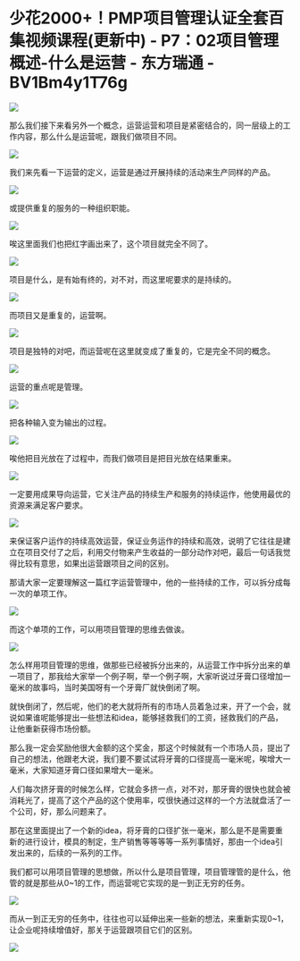 # 少花2000+！PMP项目管理认证全套百集视频课程(更新中) - P7：02项目管理概述-什么是运营 - 东方瑞通 - BV1Bm4y1T76g

![](img/90d079c2b76ae18a58f85c43158499d7_0.png)

那么我们接下来看另外一个概念，运营运营和项目是紧密结合的，同一层级上的工作内容，那么什么是运营呢，跟我们做项目不同。



![](img/90d079c2b76ae18a58f85c43158499d7_2.png)

我们来先看一下运营的定义，运营是通过开展持续的活动来生产同样的产品。

![](img/90d079c2b76ae18a58f85c43158499d7_4.png)

或提供重复的服务的一种组织职能。

![](img/90d079c2b76ae18a58f85c43158499d7_6.png)

唉这里面我们也把红字画出来了，这个项目就完全不同了。

![](img/90d079c2b76ae18a58f85c43158499d7_8.png)

项目是什么，是有始有终的，对不对，而这里呢要求的是持续的。

![](img/90d079c2b76ae18a58f85c43158499d7_10.png)

而项目又是重复的，运营啊。

![](img/90d079c2b76ae18a58f85c43158499d7_12.png)

项目是独特的对吧，而运营呢在这里就变成了重复的，它是完全不同的概念。

![](img/90d079c2b76ae18a58f85c43158499d7_14.png)

运营的重点呢是管理。

![](img/90d079c2b76ae18a58f85c43158499d7_16.png)

把各种输入变为输出的过程。

![](img/90d079c2b76ae18a58f85c43158499d7_18.png)

唉他把目光放在了过程中，而我们做项目是把目光放在结果重来。

![](img/90d079c2b76ae18a58f85c43158499d7_20.png)

一定要用成果导向运营，它关注产品的持续生产和服务的持续运作，他使用最优的资源来满足客户要求。

![](img/90d079c2b76ae18a58f85c43158499d7_22.png)

来保证客户运作的持续高效运营，保证业务运作的持续和高效，说明了它往往是建立在项目交付了之后，利用交付物来产生收益的一部分动作对吧，最后一句话我觉得比较有意思，如果出运营跟项目之间的区别。

那请大家一定要理解这一篇红字运营管理中，他的一些持续的工作，可以拆分成每一次的单项工作。

![](img/90d079c2b76ae18a58f85c43158499d7_24.png)

而这个单项的工作，可以用项目管理的思维去做诶。

![](img/90d079c2b76ae18a58f85c43158499d7_26.png)

怎么样用项目管理的思维，做那些已经被拆分出来的，从运营工作中拆分出来的单一项目了，那我给大家举一个例子啊，举一个例子啊，大家听说过牙膏口径增加一毫米的故事吗，当时美国呀有一个牙膏厂就快倒闭了啊。

就快倒闭了，然后呢，他们的老大就将所有的市场人员着急过来，开了一个会，就说如果谁呢能够提出一些想法和idea，能够拯救我们的工资，拯救我们的产品，让他重新获得市场份额。

那么我一定会奖励他很大金额的这个奖金，那这个时候就有一个市场人员，提出了自己的想法，他跟老大说，我们要不要试试将牙膏的口径提高一毫米呢，唉增大一毫米，大家知道牙膏口径如果增大一毫米。

人们每次挤牙膏的时候怎么样，它就会多挤一点，对不对，那牙膏的很快也就会被消耗光了，提高了这个产品的这个使用率，哎很快通过这样的一个方法就盘活了一个公司，好，那么问题来了。

那在这里面提出了一个新的idea，将牙膏的口径扩张一毫米，那么是不是需要重新的进行设计，模具的制定，生产销售等等等等一系列事情好，那由一个idea引发出来的，后续的一系列的工作。

我们都可以用项目管理的思想做，所以什么是项目管理，项目管理管的是什么，他管的就是那些从0~1的工作，而运营呢它实现的是一到正无穷的任务。



![](img/90d079c2b76ae18a58f85c43158499d7_28.png)

而从一到正无穷的任务中，往往也可以延伸出来一些新的想法，来重新实现0~1，让企业呢持续增值好，那关于运营跟项目它们的区别。



![](img/90d079c2b76ae18a58f85c43158499d7_30.png)